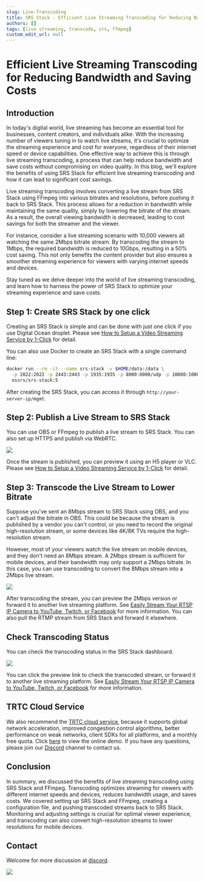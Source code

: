 ```yaml
---
slug: Live-Transcoding
title: SRS Stack - Efficient Live Streaming Transcoding for Reducing Bandwidth and Saving Costs
authors: []
tags: [live streaming, transcode, srs, ffmpeg]
custom_edit_url: null
---
```


# Efficient Live Streaming Transcoding for Reducing Bandwidth and Saving Costs

## Introduction

In today's digital world, live streaming has become an essential tool for businesses, content creators, and 
individuals alike. With the increasing number of viewers tuning in to watch live streams, it's crucial to optimize 
the streaming experience and cost for everyone, regardless of their internet speed or device capabilities. One 
effective way to achieve this is through live streaming transcoding, a process that can help reduce bandwidth 
and save costs without compromising on video quality. In this blog, we'll explore the benefits of using SRS Stack 
for efficient live streaming transcoding and how it can lead to significant cost savings.

<!--truncate-->

Live streaming transcoding involves converting a live stream from SRS Stack using FFmpeg into various bitrates and 
resolutions, before pushing it back to SRS Stack. This process allows for a reduction in bandwidth while maintaining 
the same quality, simply by lowering the bitrate of the stream. As a result, the overall viewing bandwidth is
decreased, leading to cost savings for both the streamer and the viewer.

For instance, consider a live streaming scenario with 10,000 viewers all watching the same 2Mbps bitrate stream. 
By transcoding the stream to 1Mbps, the required bandwidth is reduced to 10Gbps, resulting in a 50% cost saving. 
This not only benefits the content provider but also ensures a smoother streaming experience for viewers with 
varying internet speeds and devices.

Stay tuned as we delve deeper into the world of live streaming transcoding, and learn how to harness the power 
of SRS Stack to optimize your streaming experience and save costs.

## Step 1: Create SRS Stack by one click

Creating an SRS Stack is simple and can be done with just one click if you use Digital Ocean droplet.
Please see [How to Setup a Video Streaming Service by 1-Click](./2022-04-09-SRS-Stack-Tutorial.md) for detail.

You can also use Docker to create an SRS Stack with a single command line:

```bash
docker run --rm -it --name srs-stack -v $HOME/data:/data \
  -p 2022:2022 -p 2443:2443 -p 1935:1935 -p 8000:8000/udp -p 10080:10080/udp \
  ossrs/srs-stack:5
```

After creating the SRS Stack, you can access it through `http://your-server-ip/mgmt`.

## Step 2: Publish a Live Stream to SRS Stack

You can use OBS or FFmpeg to publish a live stream to SRS Stack. You can also set up HTTPS and publish via WebRTC.

![](/img/blog-2023-10-21-01.png)

Once the stream is published, you can preview it using an H5 player or VLC.
Please see [How to Setup a Video Streaming Service by 1-Click](./2022-04-09-SRS-Stack-Tutorial.md) for detail.

## Step 3: Transcode the Live Stream to Lower Bitrate

Suppose you've sent an 8Mbps stream to SRS Stack using OBS, and you can't adjust the bitrate in OBS. This could 
be because the stream is published by a vendor you can't control, or you need to record the original high-resolution 
stream, or some devices like 4K/8K TVs require the high-resolution stream.

However, most of your viewers watch the live stream on mobile devices, and they don't need an 8Mbps stream. A 2Mbps 
stream is sufficient for mobile devices, and their bandwidth may only support a 2Mbps bitrate. In this case, you can
use transcoding to convert the 8Mbps stream into a 2Mbps live stream.

![](/img/blog-2023-10-21-02.png)

After transcoding the stream, you can preview the 2Mbps version or forward it to another live streaming platform.
See [Easily Stream Your RTSP IP Camera to YouTube, Twitch, or Facebook](./2023-10-11-Stream-IP-Camera-Events.md) 
for more information. You can also pull the RTMP stream from SRS Stack and forward it elsewhere.

## Check Transcoding Status

You can check the transcoding status in the SRS Stack dashboard.

![](/img/blog-2023-10-21-03.png)

You can click the preview link to check the transcoded stream, or forward it to another live streaming platform.
See [Easily Stream Your RTSP IP Camera to YouTube, Twitch, or Facebook](./2023-10-11-Stream-IP-Camera-Events.md)
for more information.

## TRTC Cloud Service

We also recommend the [TRTC cloud service](https://ossrs.io/trtc/pricing?utm_source=community&utm_medium=ossrs&utm_campaign=OBS-WHIP-TRTC&_channel_track_key=yb4mTLui), 
because it supports global network acceleration, improved congestion control algorithms, better performance on weak networks, 
client SDKs for all platforms, and a monthly free quota. Click [here](https://ossrs.io/trtc/demo?utm_source=community&utm_medium=ossrs&utm_campaign=OBS-WHIP-TRTC&_channel_track_key=lfJKyOlF)
to view the online demo. If you have any questions, please join our [Discord](https://discord.gg/DCCH6HyhuT) channel
to contact us.

## Conclusion

In summary, we discussed the benefits of live streaming transcoding using SRS Stack and FFmpeg. Transcoding optimizes 
streaming for viewers with different internet speeds and devices, reduces bandwidth usage, and saves costs. We 
covered setting up SRS Stack and FFmpeg, creating a configuration file, and pushing transcoded streams back to 
SRS Stack. Monitoring and adjusting settings is crucial for optimal viewer experience, and transcoding can also 
convert high-resolution streams to lower resolutions for mobile devices.

## Contact

Welcome for more discussion at [discord](https://discord.gg/bQUPDRqy79).

![](https://ossrs.net/gif/v1/sls.gif?site=ossrs.io&path=/lts/blog-en/2023-10-21-Live-Transcoding)
